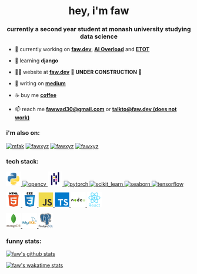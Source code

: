 <h1 align="center">hey, i'm faw</h1>
<h3 align="center">currently a second year student at monash university studying data science</h3>

- 🔭 currently working on [**faw.dev**](https://www.faw.dev), [**AI Overload**](https://github.com/faw01/ai-p-overload) and [**ETOT**](https://github.com/faw01/eat-this-or-that)


- 🌱 learning **django**

- 👨‍💻 website at [**faw.dev**](https://www.faw.dev) 🚧 **UNDER CONSTRUCTION** 🚧

- 📝 writing on [**medium**](https://medium.com/@fawxyz)

- ☕ buy me [**coffee**](https://ko-fi.com/fawxyz)

- 📫 reach me [**fawwad30@gmail.com**](mailto:fawwad30@gmail.com) or [**talkto@faw.dev (does not work)**](mailto:talkto@faw.dev)

<h3 align="left">i'm also on:</h3>
<p align="left">
<a href="https://linkedin.com/in/mfak" target="blank"><img align="center" src="https://raw.githubusercontent.com/rahuldkjain/github-profile-readme-generator/master/src/images/icons/Social/linked-in-alt.svg" alt="mfak" height="30" width="40" /></a>
<a href="https://dev.to/fawxyz" target="blank"><img align="center" src="https://raw.githubusercontent.com/rahuldkjain/github-profile-readme-generator/master/src/images/icons/Social/devto.svg" alt="fawxyz" height="30" width="40" /></a>
<a href="https://www.leetcode.com/fawxyz" target="blank"><img align="center" src="https://raw.githubusercontent.com/rahuldkjain/github-profile-readme-generator/master/src/images/icons/Social/leet-code.svg" alt="fawxyz" height="30" width="40" /></a>
<a href="https://www.hackerrank.com/fawxyz" target="blank"><img align="center" src="https://raw.githubusercontent.com/rahuldkjain/github-profile-readme-generator/master/src/images/icons/Social/hackerrank.svg" alt="fawxyz" height="30" width="40" /></a>
</p>

<h3 align="left">tech stack:</h3>
<p align="left"> <a href="https://www.python.org" target="_blank" rel="noreferrer"> <img src="https://raw.githubusercontent.com/devicons/devicon/master/icons/python/python-original.svg" alt="python" width="40" height="40"/> </a> <a href="https://opencv.org/" target="_blank" rel="noreferrer"> <img src="https://www.vectorlogo.zone/logos/opencv/opencv-icon.svg" alt="opencv" width="40" height="40"/> </a> <a href="https://pandas.pydata.org/" target="_blank" rel="noreferrer"> <img src="https://raw.githubusercontent.com/devicons/devicon/2ae2a900d2f041da66e950e4d48052658d850630/icons/pandas/pandas-original.svg" alt="pandas" width="40" height="40"/> </a> <a href="https://pytorch.org/" target="_blank" rel="noreferrer"> <img src="https://www.vectorlogo.zone/logos/pytorch/pytorch-icon.svg" alt="pytorch" width="40" height="40"/> </a> <a href="https://scikit-learn.org/" target="_blank" rel="noreferrer"> <img src="https://upload.wikimedia.org/wikipedia/commons/0/05/Scikit_learn_logo_small.svg" alt="scikit_learn" width="40" height="40"/> </a> <a href="https://seaborn.pydata.org/" target="_blank" rel="noreferrer"> <img src="https://seaborn.pydata.org/_images/logo-mark-lightbg.svg" alt="seaborn" width="40" height="40"/> </a> <a href="https://www.tensorflow.org" target="_blank" rel="noreferrer"> <img src="https://www.vectorlogo.zone/logos/tensorflow/tensorflow-icon.svg" alt="tensorflow" width="40" height="40"/> </a> </p>

<p align="left"> <a href="https://www.w3.org/html/" target="_blank" rel="noreferrer"> <img src="https://raw.githubusercontent.com/devicons/devicon/master/icons/html5/html5-original-wordmark.svg" alt="html5" width="40" height="40"/> </a> <a href="https://www.w3schools.com/css/" target="_blank" rel="noreferrer"> <img src="https://raw.githubusercontent.com/devicons/devicon/master/icons/css3/css3-original-wordmark.svg" alt="css3" width="40" height="40"/> </a> <a href="https://developer.mozilla.org/en-US/docs/Web/JavaScript" target="_blank" rel="noreferrer"> <img src="https://raw.githubusercontent.com/devicons/devicon/master/icons/javascript/javascript-original.svg" alt="javascript" width="40" height="40"/> </a> <a href="https://www.typescriptlang.org/" target="_blank" rel="noreferrer"> <img src="https://raw.githubusercontent.com/devicons/devicon/master/icons/typescript/typescript-original.svg" alt="typescript" width="40" height="40"/> </a>  <a href="https://nodejs.org" target="_blank" rel="noreferrer"> <img src="https://raw.githubusercontent.com/devicons/devicon/master/icons/nodejs/nodejs-original-wordmark.svg" alt="nodejs" width="40" height="40"/> </a> <a href="https://reactjs.org/" target="_blank" rel="noreferrer"> <img src="https://raw.githubusercontent.com/devicons/devicon/master/icons/react/react-original-wordmark.svg" alt="react" width="40" height="40"/> </a> </p>

<p align="left"> <a href="https://www.mongodb.com/" target="_blank" rel="noreferrer"> <img src="https://raw.githubusercontent.com/devicons/devicon/master/icons/mongodb/mongodb-original-wordmark.svg" alt="mongodb" width="40" height="40"/> </a> <a href="https://www.mysql.com/" target="_blank" rel="noreferrer"> <img src="https://raw.githubusercontent.com/devicons/devicon/master/icons/mysql/mysql-original-wordmark.svg" alt="mysql" width="40" height="40"/> </a> <a href="https://www.postgresql.org" target="_blank" rel="noreferrer"> <img src="https://raw.githubusercontent.com/devicons/devicon/master/icons/postgresql/postgresql-original-wordmark.svg" alt="postgresql" width="40" height="40"/> </a> </p>

<h3 align="left">funny stats:</h3>

[![faw's github stats](https://github-readme-stats.vercel.app/api?username=faw01&theme=codeSTACKr&card_width=496&include_all_commits=true&count_private=true&show_icons=true&locale=en&custom_title=my+stats)](https://github.com/anuraghazra/github-readme-stats)

[![faw's wakatime stats](https://github-readme-stats.vercel.app/api/wakatime?username=fawxyz&theme=codeSTACKr&layout=compact&show_icons=true&locale=en&custom_title=my+coding+time)](https://github.com/anuraghazra/github-readme-stats)

<!-- [![faw's fav languages](https://github-readme-stats.vercel.app/api/top-langs/?username=faw01&layout=compact&theme=codeSTACKr&card_width=496&layout=compact&show_icons=true&locale=en&custom_title=my+fav+languages)](https://github.com/anuraghazra/github-readme-stats) -->
